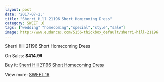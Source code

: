 ```yaml
---
layout: post
date: '2017-07-21'
title: "Sherri Hill 21196 Short Homecoming Dress"
category: SWEET 16
tags: ["wedding","homecoming","special","style","sale"]
image: http://www.eudances.com/5156-thickbox_default/sherri-hill-21196-short-homecoming-dress.jpg
---
```

Sherri Hill 21196 Short Homecoming Dress

On Sales: **$414.99**
<a href="https://www.eudances.com/en/sweet-16/1737-sherri-hill-21196-short-homecoming-dress.html"><amp-img layout="responsive" width="600" height="600" src="//www.eudances.com/5156-thickbox_default/sherri-hill-21196-short-homecoming-dress.jpg" alt="Sherri Hill 21196 Short Homecoming Dress 0" /></a>
<a href="https://www.eudances.com/en/sweet-16/1737-sherri-hill-21196-short-homecoming-dress.html"><amp-img layout="responsive" width="600" height="600" src="//www.eudances.com/5158-thickbox_default/sherri-hill-21196-short-homecoming-dress.jpg" alt="Sherri Hill 21196 Short Homecoming Dress 1" /></a>
<a href="https://www.eudances.com/en/sweet-16/1737-sherri-hill-21196-short-homecoming-dress.html"><amp-img layout="responsive" width="600" height="600" src="//www.eudances.com/5157-thickbox_default/sherri-hill-21196-short-homecoming-dress.jpg" alt="Sherri Hill 21196 Short Homecoming Dress 2" /></a>

Buy it: [Sherri Hill 21196 Short Homecoming Dress](https://www.eudances.com/en/sweet-16/1737-sherri-hill-21196-short-homecoming-dress.html "Sherri Hill 21196 Short Homecoming Dress")

View more: [SWEET 16](https://www.eudances.com/en/18-sweet-16 "SWEET 16")